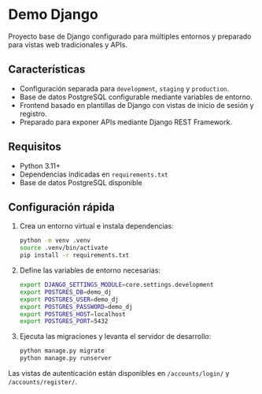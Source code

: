 # Demo Django

Proyecto base de Django configurado para múltiples entornos y preparado para vistas web tradicionales y APIs.

## Características

- Configuración separada para `development`, `staging` y `production`.
- Base de datos PostgreSQL configurable mediante variables de entorno.
- Frontend basado en plantillas de Django con vistas de inicio de sesión y registro.
- Preparado para exponer APIs mediante Django REST Framework.

## Requisitos

- Python 3.11+
- Dependencias indicadas en `requirements.txt`
- Base de datos PostgreSQL disponible

## Configuración rápida

1. Crea un entorno virtual e instala dependencias:
   ```bash
   python -m venv .venv
   source .venv/bin/activate
   pip install -r requirements.txt
   ```
2. Define las variables de entorno necesarias:
   ```bash
   export DJANGO_SETTINGS_MODULE=core.settings.development
   export POSTGRES_DB=demo_dj
   export POSTGRES_USER=demo_dj
   export POSTGRES_PASSWORD=demo_dj
   export POSTGRES_HOST=localhost
   export POSTGRES_PORT=5432
   ```
3. Ejecuta las migraciones y levanta el servidor de desarrollo:
   ```bash
   python manage.py migrate
   python manage.py runserver
   ```

Las vistas de autenticación están disponibles en `/accounts/login/` y `/accounts/register/`.
